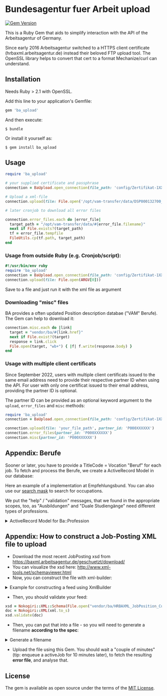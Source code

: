 # Bundesagentur fuer Arbeit upload

[![Gem Version](https://badge.fury.io/rb/ba_upload.svg)](https://badge.fury.io/rb/ba_upload)

This is a Ruby Gem that aids to simplify interaction with the API of the Arbeitsagentur of Germany.

Since early 2016 Arbeitsagentur switched to a HTTPS client certificate (hrbaxml.arbeitsagentur.de) instead their beloved FTP upload tool. The OpenSSL library helps to convert that cert to a format Mechanize/curl can understand.

## Installation

Needs Ruby > 2.1 with OpenSSL.

Add this line to your application's Gemfile:

```ruby
gem 'ba_upload'
```

And then execute:

    $ bundle

Or install it yourself as:

    $ gem install ba_upload

## Usage

```ruby
require 'ba_upload'

# your supplied certificate and passphrase
connection = BaUpload.open_connection(file_path: 'config/Zertifikat-1XXXX.p12', passphrase: 'YOURPASSPHRASE')

# Upload a xml-file
connection.upload(file: File.open('/opt/vam-transfer/data/DSP000132700_2016-08-08_05-00-09.xml'))

# later cronjob to download all error files

connection.error_files.each do |error_file|
  target_path = "/opt/vam-transfer/data/#{error_file.filename}"
  next if File.exists?(target_path)
  tf = error_file.tempfile
  FileUtils.cp(tf.path, target_path)
end
```

### Usage from outside Ruby (e.g. Cronjob/script):

```ruby
#!/usr/bin/env ruby
require 'ba_upload'
connection = BaUpload.open_connection(file_path: 'config/Zertifikat-1XXXX.p12', passphrase: 'YOURPASSPHRASE')
connection.upload(file: File.open(ARGV[0]))
```

Save to a file and just run it with the xml file as argument


### Downloading "misc" files

BA provides a often updated Position description databae ("VAM" Berufe). The Gem can help to download it:

```ruby
connection.misc.each do |link|
  target = "vendor/ba/#{link.href}"
  next if File.exist?(target)
  response = link.click
  File.open(target, "wb+") { |f| f.write(response.body) }
end
```

### Usage with multiple client certificats

Since September 2022, users with multiple client certificats issued to the same email address need to provide their respective partner ID when using the API.
For user with only one certificat issued to their email address, providing the partner ID is optional.

The partner ID can be provided as an optional keyword argument to the `upload`, `error_files` and `misc` methods:

```ruby
require 'ba_upload'
connection = BaUpload.open_connection(file_path: 'config/Zertifikat-1XXXX.p12', passphrase: 'YOURPASSPHRASE')

connection.upload(file: 'your_file_path', partner_id: 'P000XXXXXX')
connection.error_files(partner_id: 'P000XXXXXX')
connection.misc(partner_id: 'P000XXXXXX')

```

## Appendix: Berufe

Sooner or later, you have to provide a TitleCode = Vocation "Beruf" for each job. To fetch and process the Berufe, we create a ActiveRecord Model in our database:

Here an example of a implementation at Empfehlungsbund. You can also use our [search mask](https://login.empfehlungsbund.de/arbeitsagentur) to search for occupations.

We put the "help" / "validation" messages, that we found in the appropriate scopes, too, as "Ausbildungen" and "Duale Studiengänge" need different types of professions.

<details>
<summary>ActiveRecord Model for Ba::Profession</summary>

```ruby 
# migration:
create_table :ba_professions do |t|
 t.string "bkz"
 t.string "typ"
 t.string "lbkgruppe"
 t.string "hochschulberuf"
 t.string "kuenstler"
 t.string "bezeichnung_nl"
 t.string "bezeichnung_nk"
 t.string "suchname_nl"
 t.datetime "created_at"
 t.datetime "updated_at"
 t.integer "ebene"
 t.integer "qualifikationsniveau"
 t.datetime "deleted_on"
end

class Ba::Profession < ApplicationRecord
  has_many :jobs

  scope :undeleted, -> { where 'deleted_on is null' }
  scope :berufe, -> { where typ: 'B' }
  scope :ausbildungen, -> { where typ: 'A' }
  scope :sorted, -> { order(Arel.sql('deleted_on is not null, bezeichnung_nl')) }
  # Bei Auswahl von „Ausbildung“ (EducationType=0) sind die Berufe mit dem
  # Qualifikationsniveau 2 zulässig. Zusätzlich sind hier alle Berufe folgender
  # berufskundlicher Gruppen erlaubt: [...]
  scope :reine_ausbildungen, -> {
    where(qualifikationsniveau: 2).or(
      where(lbkgruppe: [1150, 3110, 5130])
    ).ausbildungen
  }
  # Wird ein Stellenangebot vom Typ „Duales Studium“ (EducationType=1) übermittelt, sind der
  # Studiengang und der ggf. vorhandene Ausbildungsberuf getrennt anzugeben. Als
  # Studiengang (Course) sind Berufe mit ausschließlich dem Qualifikationsniveau 4 zulässig.
  # Diese Berufe entstammen alle der berufskundlichen Gruppe 3120 („A Grundständige
  # Studienfächer/-gänge“). Der als Ausbildung (TitleCode) angegebene Beruf darf
  # dementsprechend nicht ausschließlich das Qualifikationsniveau 4 haben.
  scope :duale_studiengaenge, -> { ausbildungen.where ebene: 3, qualifikationsniveau: 4 }

  def duales_studium?
    ebene == 3 && qualifikationsniveau == 4 && typ == 'A'
  end

  def self.download_from_ba
    require 'tty/prompt'
    prompt = TTY::Prompt.new
    link = Ba::Distributor.ba_connection.misc.last do |link|
    link.click
    target = "public/ba/#{link.href}"
    response = link.click
    File.open(target, "wb+") { |f| f.write(response.body) }

    puts "Unzipping vam_beruf_kurz.xml..."
    `unzip -o -d public/ba/ #{target} vam_beruf_kurz.xml`
  end

  def self.import(path: 'public/ba/vam_beruf_kurz.xml')
    doc = Nokogiri::XML.parse(File.open(path))
    berufe_vorher = Ba::Beruf.undeleted.pluck(:id)
    doc.search('beruf').each do |beruf_doc|
      beruf = where(id: beruf_doc['id']).first_or_initialize

      beruf.bkz = beruf_doc['bkz']

      beruf.typ = beruf_doc.at('typ').text == 't' ? 'B' : 'A'
      beruf.qualifikationsniveau = beruf_doc.at('qualifikationsNiveau[niveau]')['niveau']
      beruf_doc.search(*%w[lbkgruppe hochschulberuf ebene kuenstler bezeichnung_nl bezeichnung_nk suchname_nl]).each do |i|
        beruf.send("#{i.name}=", i.text)
      end
      beruf.save
      berufe_vorher.delete(beruf.id)
    end
    Ba::Beruf.where(id: berufe_vorher).update_all deleted_on: Time.zone.now if berufe_vorher.any?
  end
  scope :duale_studiengaenge, -> { where ebene: 3, qualifikationsniveau: 4 }

  def display_name
    prefix = if deleted_on?
               "[!VERALTET!] "
             end
    if typ == 'A'
      if ebene == 3 && qualifikationsniveau == 4
        "#{prefix}#{bezeichnung_nk} (DUALES STUDIUM/praxisorientiert)"
      else
        "#{prefix}#{bezeichnung_nk} (AUSBILDUNG)"
      end
    else
      "#{prefix}#{bezeichnung_nk}"
    end
  end

  def as_json(opts = {})
    {
      id: id,
      display_name: display_name
    }
  end
```

</details>

## Appendix: How to construct a Job-Posting XML file to upload

- Download the most recent JobPosting xsd from https://baxml.arbeitsagentur.de/geschuetzt/download/
- You can visualize the xsd here: http://www.xml-tools.net/schemaviewer.html
- Now, you can construct the file with xml-builder:

<details>
<summary>Example for constructing a feed using XmlBuilder</summary>

```ruby
    xml = Builder::XmlMarkup.new(indent: 1)
      xml.instruct!
      xml.tag!("HRBAXMLJobPositionPosting") do
        xml.tag!("Header") do
          xml.tag!("SupplierId", SUPPLIER_ID)
          xml.tag!("Timestamp", Time.zone.now.to_s(:db).tr(" ", "T"))
          xml.tag!("Amount", obs.count)
          # F: Full
          # D: Diff
          if @only_jobs
            xml.tag!("TypeOfLoad", "D")
          else
            xml.tag!("TypeOfLoad", "F")
          end
        end
        xml.tag!("Data") do
          jobs.each do |job|
            generate_xml_for_job(xml, job)
          end
          
          jobs_to_delete.each do |job|
            xml.tag! "DeleteEntry" do
              xml.tag! "EntryId", id
            end
          end
        end
      end
      xml
```
</details>

- Then, you should validate your feed:

```ruby
xsd = Nokogiri::XML::Schema(File.open("vendor/ba/HRBAXML_JobPosition_Current.xsd"))
doc = Nokogiri::XML(xml.to_s)
xsd.validate(doc)
```

- Then, you can put that into a file - so you will need to generate a filename **according to the spec**:

<details>
<summary>Generate a filename</summary>
```ruby
# for historic reasons, you could transmit a bunch of files with the same timestamp using an index/offset, but usually, just putting 0 here should be enought
index = 0
number_of_feeds_to_push_now = 1
ended = index == (number_of_feeds_to_push_now - 1)
flag = ended ? "E" : "C"
date = Time.zone.now.strftime "%Y-%m-%d_%H-%M-%S_F#{'%03d' % (index + 1)}#{flag}"
"DS#{SUPPLIER_ID}_#{date}.xml"
```
</details>

- Upload the file using this Gem. You should wait a "couple of minutes" (tip: enqueue a activeJob for 10 minutes later), to fetch the resulting **error file**, and analyse that.



## License

The gem is available as open source under the terms of the [MIT License](http://opensource.org/licenses/MIT).

